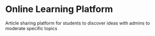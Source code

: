 # Online Learning Platform
Article sharing platform for students to discover ideas with admins to moderate specific topics
